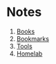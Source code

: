 # Notes

1. [Books](books/books.md)
2. [Bookmarks](bookmarks/BOOKMARKS.md)
3. [Tools](tools/tools.md)
4. [Homelab](homelab/homelab.md)
